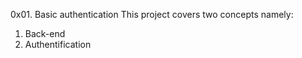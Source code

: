 0x01. Basic authentication
This project covers two concepts namely:
1. Back-end
2. Authentification
